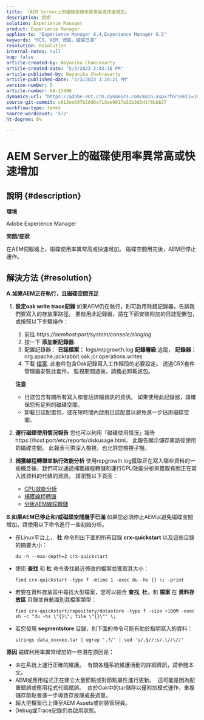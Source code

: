 ```yaml
---
title: 「AEM Server上的磁碟使用率異常高或快速增加」
description: 說明
solution: Experience Manager
product: Experience Manager
applies-to: "Experience Manager 6.4,Experience Manager 6.5"
keywords: "KCS, AEM，效能，磁碟已滿"
resolution: Resolution
internal-notes: null
bug: false
article-created-by: Nayanika Chakravarty
article-created-date: "5/3/2023 2:43:16 PM"
article-published-by: Nayanika Chakravarty
article-published-date: "5/3/2023 3:29:21 PM"
version-number: 5
article-number: KA-17496
dynamics-url: "https://adobe-ent.crm.dynamics.com/main.aspx?forceUCI=1&pagetype=entityrecord&etn=knowledgearticle&id=7bc541d5-c0e9-ed11-a7c6-6045bd006b25"
source-git-commit: c013ee697b26d0af1dae9017a32b3d3d1f6bbb27
workflow-type: tm+mt
source-wordcount: '572'
ht-degree: 6%

---
```


# AEM Server上的磁碟使用率異常高或快速增加

## 說明 {#description}


<b>環境</b>

Adobe Experience Manager

<b>問題/症狀</b>

在AEM伺服器上，磁碟使用率異常高或快速增加。 磁碟空間用完後，AEM已停止運作。




## 解決方法 {#resolution}

<b>A.如果AEM正在執行，且磁碟空間充足</b>
1. <b>設定oak write trace記錄</b>    如果AEM仍在執行，則可啟用除錯記錄器，告訴我們要寫入的存放庫路徑。 要啟用此記錄器，請在下面安裝附加的日誌配置包，或按照以下步驟操作：

   1. 前往 *https://aemhost:port/system/console/slinglog*
   2. 按一下 <b>添加新記錄器</b>.
   3. 配置記錄器： <b>日誌檔案：</b> logs/repgrowth.log <b>記錄層級</b>:追蹤， <b>記錄器：</b> org.apache.jackrabbit.oak.jcr.operations.writes
   4. 下載 [檔案](https://helpx.adobe.com/content/dam/help/en/experience-manager/kb/analyze-unusual-repository-growth/jcr:content/main-pars/download/log_repository_growth-1.zip).        此套件包含Oak記錄寫入工作階段的必要設定。 透過CRX套件管理器安裝此套件。 監視期間過後，請務必卸載該包。

   <b>注意</b>

   - 日誌包含有關所有寫入和會話詳細資訊的資訊。 如果使用此記錄器，請確保您有足夠的磁碟空間。
   - 卸載日誌配置包，或在短時間內啟用日誌配置以避免進一步佔用磁碟空間。
2. <b>運行磁碟使用情況報告</b>    您也可以利用「磁碟使用情況」報告https://host:port/etc/reports/diskusage.html。 此報告顯示儲存庫路徑使用的磁碟空間。 此報表可供深入檢視，也允許您檢視子樹。
3. <b>捕獲線程轉儲並執行效能分析</b>    使用repgrowth.log獲取正在寫入哪些資料的一些概念後，我們可以通過捕獲線程轉儲和運行CPU效能分析來獲取有關正在寫入該資料的代碼的資訊。 請瀏覽以下頁面：

   - [CPU效能分析](https://experienceleague.adobe.com/docs/experience-cloud-kcs/kbarticles/KA-17499.html?lang=zh-Hant)
   - [捕獲線程轉儲](https://experienceleague.adobe.com/docs/experience-cloud-kcs/kbarticles/KA-17452.html?lang=zh-Hant)
   - [分析AEM線程轉儲](https://experienceleague.adobe.com/docs/experience-cloud-kcs/kbarticles/KA-16458.html?lang=zh-Hant)

<b>B.如果AEM已停止和/或磁碟空間幾乎已滿</b>
如果您必須停止AEM以避免磁碟空間增加，請使用以下命令進行一些初始分析。

- 在Linux平台上， <b>杜</b> 命令列出下面的所有目錄 <b>crx-quickstart</b> 以及這些目錄的摘要大小：<br>

   ```
   du -h --max-depth=2 crx-quickstart
   ```


- 使用 <b>查找</b> 和 <b>杜</b> 命令查找最近修改的檔案並獲取其大小：<br>

   ```
   find crx-quickstart -type f -mtime 1 -exec du -hs {} \; -print
   ```


- 若要在資料存放區中尋找大型檔案，您可以結合 <b>查找</b>, <b>杜</b>，和 <b>檔案</b> 在 <b>資料存放區</b> 目錄並自動識別其檔案類型：<br>

   ```
   find crx-quickstart/repository/datastore -type f -size +100M -exec sh -c "du -hs \"{}\"; file \"{}\"" \;
   ```


- 若您發現 <b>segmentstore</b> 目錄，則下面的命令可能有助於指明寫入的資料：<br>

   ```
   strings data_xxxxxx.tar | egrep '.?/' | sed 's/.$//;s/.\//\//'
   ```

<b>原因</b>
磁碟利用率異常增加的一些潛在原因是：

- 未在系統上運行正確的維護。  有關各種系統維護活動的詳細資訊，請參閱本文。
- AEM或應用程式正在建立大量節點或對節點屬性進行更新。  這可能是因為配置錯誤或應用程式代碼錯誤。  由於Oak中的tar儲存以僅附加模式運作，重複儲存節點會進一步導致存放庫成長過量。
- 超大型檔案已上傳至AEM Assets或封裝管理員。
- Debug或Trace記錄仍為啟用狀態。

